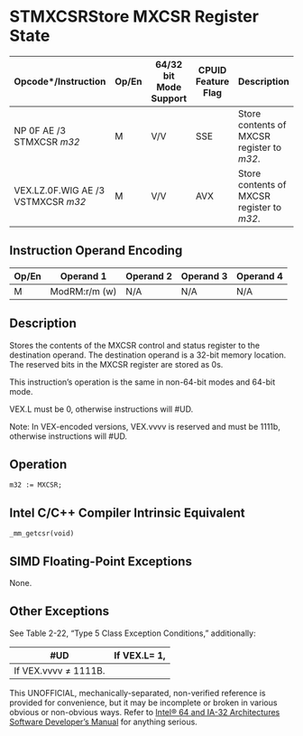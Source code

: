 # STMXCSR**Store MXCSR Register State**

| Opcode\*/Instruction               | Op/En | 64/32 bit Mode Support | CPUID Feature Flag | Description                                |
| ---------------------------------- | ----- | ---------------------- | ------------------ | ------------------------------------------ |
| NP 0F AE /3 STMXCSR _m32_          | M     | V/V                    | SSE                | Store contents of MXCSR register to _m32_. |
| VEX.LZ.0F.WIG AE /3 VSTMXCSR _m32_ | M     | V/V                    | AVX                | Store contents of MXCSR register to _m32_. |

## Instruction Operand Encoding

| Op/En | Operand 1     | Operand 2 | Operand 3 | Operand 4 |
| ----- | ------------- | --------- | --------- | --------- |
| M     | ModRM:r/m (w) | N/A       | N/A       | N/A       |

## Description

Stores the contents of the MXCSR control and status register to the destination operand. The destination operand is a 32-bit memory location. The reserved bits in the MXCSR register are stored as 0s.

This instruction’s operation is the same in non-64-bit modes and 64-bit mode.

VEX.L must be 0, otherwise instructions will #​​​UD.

Note: In VEX-encoded versions, VEX.vvvv is reserved and must be 1111b, otherwise instructions will #​​​UD.

## Operation

```
m32 := MXCSR;

```

## Intel C/C++ Compiler Intrinsic Equivalent

```
_mm_getcsr(void)

```

## SIMD Floating-Point Exceptions

None.

## Other Exceptions

See Table 2-22, “Type 5 Class Exception Conditions,” additionally:

| #​​​UD               | If VEX.L= 1, |
| -------------------- | ------------ |
| If VEX.vvvv ≠ 1111B. |

This UNOFFICIAL, mechanically-separated, non-verified reference is provided for convenience, but it may be
incomplete or broken in various obvious or non-obvious
ways. Refer to [Intel® 64 and IA-32 Architectures Software Developer’s Manual](https://software.intel.com/en-us/download/intel-64-and-ia-32-architectures-sdm-combined-volumes-1-2a-2b-2c-2d-3a-3b-3c-3d-and-4) for anything serious.
